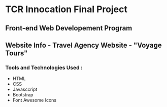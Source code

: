 # TCR Innocation Final Project

## Front-end Web Developement Program
## Website Info - Travel Agency Website - "Voyage Tours"

### Tools and Technologies Used :
* HTML
* CSS
* Javasccript
* Bootstrap
* Font Awesome Icons

